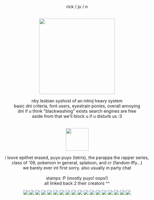 <div align="center"> rick / jo / n </div>
<br />
<p align="center"><img width="250" height="250" src="https://files.catbox.moe/3lpefc.png"
></p>
<div align="center"> nby lesbian syshost of an introj heavy system  </div> 
<div align="center"> basic dni criteria, font users, eyestrain ponies, overall annoying </div> 
<div align="center"> dni if u think "blackwashing" exists search engines are free </div>
<div align="center"> aside from that we'll block u if u disturb us :3 </div> 

<br />
<p align="center"><img width="75" height="75" src="https://pokemon-project.com/pokedex/img/sprite/BW/Animado/png/643.png"<br />
<div align="center"> i loove epithet erased, puyo puyo (tetris), the parappa the rapper series,</div> 
<div align="center"> class of '09, pokemon in general, splatoon, and cr (fandom iffy...) </div> 
<div align="center"> we barely ever int first sorry. also usually in party chat </div> 
<br />
<div align="center">stamps :P (mostly puyo! oops!)
<div align="center">all linked back 2 their creators ^^</div>

<div align="center">
  
[<img src="https://files.catbox.moe/n8yg7v.png">](https://www.deviantart.com/glassesrabbit/art/Proud-Himejoshi-Stamp-972391422)
[<img src="https://files.catbox.moe/a4aokz.png">](https://www.deviantart.com/marlenesstamps/art/PKMN-Trainer-Black-245343680)
[<img src="https://files.catbox.moe/iqamm6.jpg">](https://www.deviantart.com/phuijl/art/Puyo-Puyo-Stamp-322126897)
[<img src="https://files.catbox.moe/bl3vyw.png">](https://www.deviantart.com/slayer-plz/art/Puyo-Puyo-Tetris-Stamp-759440590)
[<img src="https://files.catbox.moe/ojqmv6.png">](https://www.deviantart.com/laprasking/art/Splatoon-Stamp-589634551)
[<img src="https://files.catbox.moe/l206jv.gif">](https://www.deviantart.com/mememeupinside/art/rabu-shine-661349401)
[<img src="https://files.catbox.moe/a6zqup.gif">](https://www.deviantart.com/mememeupinside/art/amitie02-644003328)
[<img src="https://files.catbox.moe/3r9ig6.gif">](https://www.deviantart.com/mememeupinside/art/obligatory-sig-stamp-647254176)
[<img src="https://files.catbox.moe/n14gw1.png">](https://64.media.tumblr.com/e0c1376354fde223fb3c4f38d8117bee/75c6f65676046c0e-e7/s100x200/4072cd79c326595422f4c8614b1dab60f96e5ced.png)
[<img src="https://files.catbox.moe/ai9kku.gif">](https://www.deviantart.com/blakesstamps/art/SchezoxLemres-Stamp-419057866)
[<img src="https://files.catbox.moe/wadgsw.gif">](https://www.deviantart.com/mememeupinside/art/rururururururu-647250774)
[<img src="https://files.catbox.moe/qt09iy.gif">](https://www.deviantart.com/mememeupinside/art/ringle-nandos-642661142)
[<img src="https://files.catbox.moe/vfhaab.gif">](https://www.deviantart.com/mememeupinside/art/it-s-him-647257176)
[<img src="https://files.catbox.moe/g4meav.gif">](https://www.deviantart.com/mememeupinside/art/feli-646958133)
[<img src="https://files.catbox.moe/daln23.gif">](https://www.deviantart.com/mememeupinside/art/risu-647252730)
[<img src="https://files.catbox.moe/ai2i84.gif">](https://www.deviantart.com/mememeupinside/art/big-bang-646949775)
[<img src="https://files.catbox.moe/5tbbal.png">](https://www.deviantart.com/galaxystamps/art/Stamp-Epithet-Erased-827024023)
[<img src="https://files.catbox.moe/civwqf.gif">](https://www.deviantart.com/ittichy/art/Umbreon-Stamp-Pokemon-462406435)
